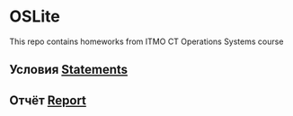 # OSLite
This repo contains homeworks from ITMO CT Operations Systems course
## Условия [Statements](https://github.com/pmaksimITMO/OSLITE/blob/main/lab6/statements.pdf)
## Отчёт [Report](https://github.com/pmaksimITMO/OSLITE/blob/main/lab6/lab_report.docx)
